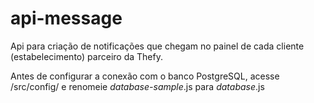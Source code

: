 # api-message
Api para criação de notificações que chegam no painel de cada cliente (estabelecimento) parceiro da Thefy. 


Antes de configurar a conexão com o banco PostgreSQL, acesse /src/config/ e renomeie *database-sample*.js para *database*.js
